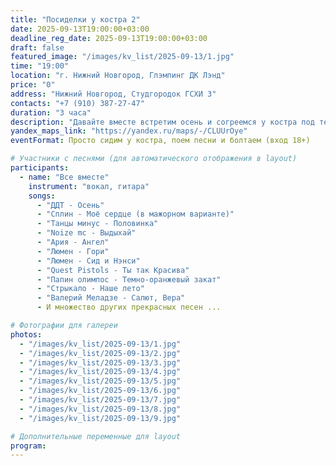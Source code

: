 ```yaml
---
title: "Посиделки у костра 2"
date: 2025-09-13T19:00:00+03:00
deadline_reg_date: 2025-09-13T19:00:00+03:00
draft: false
featured_image: "/images/kv_list/2025-09-13/1.jpg"
time: "19:00"
location: "г. Нижний Новгород, Глэмпинг ДК Лэнд"
price: "0"
address: "Нижний Новгород, Студгородок ГСХИ 3"
contacts: "+7 (910) 387-27-47"
duration: "3 часа"
description: "Давайте вместе встретим осень и согреемся у костра под теплые песни"
yandex_maps_link: "https://yandex.ru/maps/-/CLUUrOye"
eventFormat: Просто сидим у костра, поем песни и болтаем (вход 18+)

# Участники с песнями (для автоматического отображения в layout)
participants:
  - name: "Все вместе"
    instrument: "вокал, гитара"
    songs:
      - "ДДТ - Осень"
      - "Сплин - Моё сердце (в мажорном варианте)"
      - "Танцы минус - Половинка"
      - "Noize mc - Выдыхай"
      - "Ария - Ангел"
      - "Люмен - Гори"
      - "Люмен - Сид и Нэнси"
      - "Quest Pistols - Ты так Красива"
      - "Папин олимпос - Темно-оранжевый закат"
      - "Стрыкало - Наше лето"
      - "Валерий Меладзе - Салют, Вера"
      - И множество других прекрасных песен ...

# Фотографии для галереи
photos:
  - "/images/kv_list/2025-09-13/1.jpg"
  - "/images/kv_list/2025-09-13/2.jpg"
  - "/images/kv_list/2025-09-13/3.jpg"
  - "/images/kv_list/2025-09-13/4.jpg"
  - "/images/kv_list/2025-09-13/5.jpg"
  - "/images/kv_list/2025-09-13/6.jpg"
  - "/images/kv_list/2025-09-13/7.jpg"
  - "/images/kv_list/2025-09-13/8.jpg"
  - "/images/kv_list/2025-09-13/9.jpg"

# Дополнительные переменные для layout
program:
---
```

